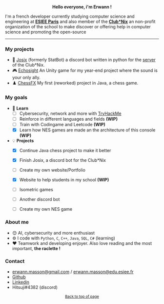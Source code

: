 <!---
<div align="center">
    <img title="Me"
         alt="Picture of me"
         style="border-radius:50%"
         height="128"
         width="128"
         src="https://cdn.discordapp.com/attachments/737049189208555591/1077324433762553876/hitsuji5.jpg"/>
    </img> <br>
    <h3 align="center"> Hi there 👋 </h3>
    <h4 align="center" style="color:white">(Yeah i just copied this)</h4>
</div>

<div style="background-color:rgb(48,10,36)">
    <span style="font-weight:bold; display:inline; color:rgb(38,153,100)">
            hitsuji@laptop
    </span>
    <span style="color:rgb(225,225,225)">:</span>
    <span style="color:rgb(19,72,138)">~</span>
    <span style="color:rgb(230,230,230)">$ whoami <br>
        Erwann "Hitsuji" Masson
    </span>
</div>

--->
<br>

<p align="center" style="font-weight:bold">Hello everyone, i'm Erwann !</p>

I'm a french developer currently studying computer science and engineering at **[ESIEE Paris](https://www.esiee.fr/)** and also member of the **[Club*Nix](https://github.com/ClubNix)** an non-profit organization of the school to make discover or offering help in computer science and promoting the open-source 

---

### My projects
- 🤖 [Josix](https://github.com/clubnix/josix) (formerly StatBot) a discord bot written in python for the [server](https://discord.gg/invite/PX7ceVqQkj) of the Club\*Nix.
- 🎮 [Echosight](https://github.com/Hitsuji-M/Echosight) An Unity game for my year-end project where the sound is your only ally.
- ♟️ [ChessFX](https://github.com/Hitsuji-M/ChessFX) My first (reworked) project in Java, a chess game.


### My goals
- 📖 **Learn**
  - [ ] Cybersecurity, network and more with [TryHackMe](https://tryhackme.com/p/Hitsuji)
  - [ ] Reinforce in different languages and fields **(WIP)**
  - [ ] Train with Codingame and Leetcode **(WIP)**
  - [X] Learn how NES games are made an the architecture of this console **(WIP)**
- 💡 **Projects**
  - [X] Continue Java chess project to make it better
  - [X] Finish Josix, a discord bot for the Club\*Nix
  - [ ] Create my own website/Portfolio
  - [X] Website to help students in my school **(WIP)**
  - [ ] Isometric games
  - [ ] Another discord bot
  - [ ] Create my own NES game


### About me 
- 😊 AI, cybersecurity and more enthusiast
- ⚙️ I code with `Python`, `C`, `C++`, `Java`, `SQL`, `C#` (learning)
- ❤️ Teamwork and developing enjoyer. Also love reading and the most important, **the raclette !**


### Contact
- erwann.masson@gmail.com / erwann.masson@edu.esiee.fr
- [Github](https://github.com/Hitsuji-M)
- [Linkedin](https://www.linkedin.com/in/erwann-masson-bb96861a7/)
- Hitsuji#4382 (discord)

<p align="center">
    <a style="font-size:12px" href="#top">Back to top of page</a>
</p>

<!---
If you are looking this and you thik my HTML is trash, can't say you're wrong, i'm still learning it and i'm a bad designer
Have a great day and love to you ❤️

P.S. I love overwatch
---> 
